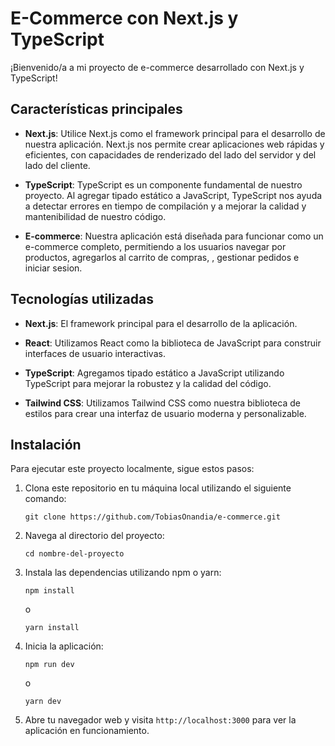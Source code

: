 

# E-Commerce con Next.js y TypeScript

¡Bienvenido/a a mi proyecto de  e-commerce desarrollado con Next.js y TypeScript! 
## Características principales

- **Next.js**: Utilice Next.js como el framework principal para el desarrollo de nuestra aplicación. Next.js nos permite crear aplicaciones web rápidas y eficientes, con capacidades de renderizado del lado del servidor y del lado del cliente.
  
- **TypeScript**: TypeScript es un componente fundamental de nuestro proyecto. Al agregar tipado estático a JavaScript, TypeScript nos ayuda a detectar errores en tiempo de compilación y a mejorar la calidad y mantenibilidad de nuestro código.

- **E-commerce**: Nuestra aplicación está diseñada para funcionar como un e-commerce completo, permitiendo a los usuarios navegar por productos, agregarlos al carrito de compras,  , gestionar pedidos e iniciar sesion.

## Tecnologías utilizadas

- **Next.js**: El framework principal para el desarrollo de la aplicación.
  
- **React**: Utilizamos React como la biblioteca de JavaScript para construir interfaces de usuario interactivas.
  
- **TypeScript**: Agregamos tipado estático a JavaScript utilizando TypeScript para mejorar la robustez y la calidad del código.
  
- **Tailwind CSS**: Utilizamos Tailwind CSS como nuestra biblioteca de estilos para crear una interfaz de usuario moderna y personalizable.
    
## Instalación

Para ejecutar este proyecto localmente, sigue estos pasos:

1. Clona este repositorio en tu máquina local utilizando el siguiente comando:

   ```
   git clone https://github.com/TobiasOnandia/e-commerce.git
   ```

2. Navega al directorio del proyecto:

   ```
   cd nombre-del-proyecto
   ```

3. Instala las dependencias utilizando npm o yarn:

   ```
   npm install
   ```

   o

   ```
   yarn install
   ```

4. Inicia la aplicación:

   ```
   npm run dev
   ```

   o

   ```
   yarn dev
   ```

5. Abre tu navegador web y visita `http://localhost:3000` para ver la aplicación en funcionamiento.

